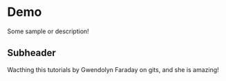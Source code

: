 # Demo

Some sample or description!

## Subheader

Wacthing this tutorials by Gwendolyn Faraday on gits, and she is amazing!